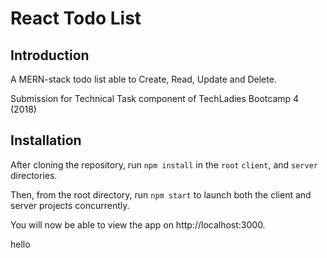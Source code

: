 # React Todo List

## Introduction
A MERN-stack todo list able to Create, Read, Update and Delete.

Submission for Technical Task component of TechLadies Bootcamp 4 (2018)

## Installation
After cloning the repository, run `npm install` in the
`root` `client`, and `server` directories.

Then, from the root directory, run `npm start` to launch both the client and server projects concurrently.

You will now be able to view the app on http://localhost:3000.

hello
